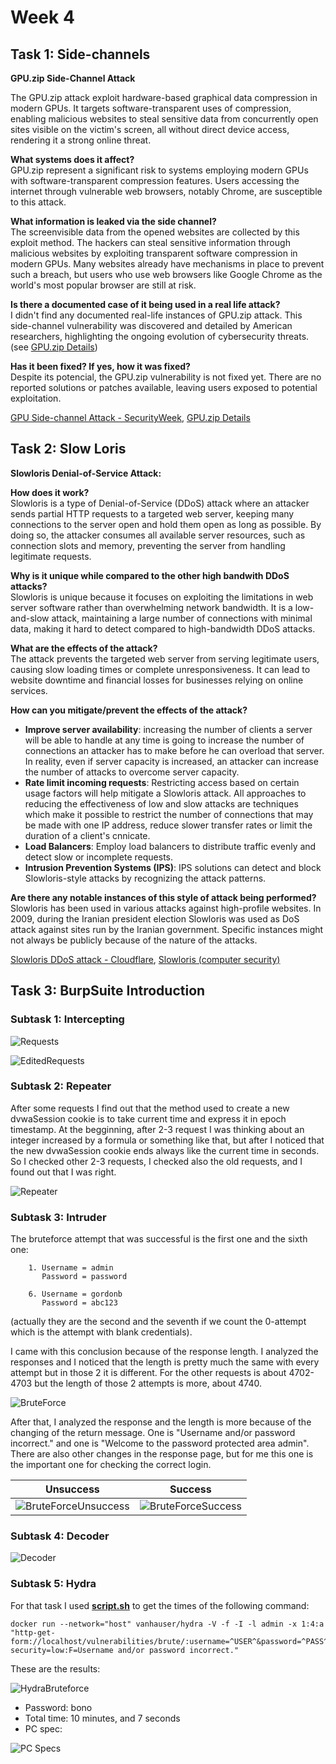 # Week 4

## Task 1: Side-channels

**GPU.zip Side-Channel Attack**

The GPU.zip attack exploit hardware-based graphical data compression in modern GPUs. It targets software-transparent uses of compression, enabling malicious websites to steal sensitive data from concurrently open sites visible on the victim's screen, all without direct device access, rendering it a strong online threat.


**What systems does it affect?**<br>
GPU.zip represent a significant risk to systems employing modern GPUs with software-transparent compression features. Users accessing the internet through vulnerable web browsers, notably Chrome, are susceptible to this attack. 

**What information is leaked via the side channel?**<br>
The screenvisible data from the opened websites are collected by this exploit method. The hackers can steal sensitive information through malicious websites by exploiting transparent software compression in modern GPUs. Many websites already have mechanisms in place to prevent such a breach, but users who use web browsers like Google Chrome as the world's most popular browser are still at risk.

**Is there a documented case of it being used in a real life attack?**<br>
I didn't find any documented real-life instances of GPU.zip attack. This side-channel vulnerability was discovered and detailed by American researchers, highlighting the ongoing evolution of cybersecurity threats. (see [GPU.zip Details](https://www.hertzbleed.com/gpu.zip/GPU-zip.pdf))

**Has it been fixed? If yes, how it was fixed?**<br>
Despite its potencial, the GPU.zip vulnerability is not fixed yet. There are no reported solutions or patches available, leaving users exposed to potential exploitation.


[GPU Side-channel Attack - SecurityWeek](https://www.securityweek.com/new-gpu-side-channel-attack-allows-malicious-websites-to-steal-data/), [GPU.zip Details](https://www.hertzbleed.com/gpu.zip/GPU-zip.pdf)

## Task 2: Slow Loris

**Slowloris Denial-of-Service Attack:**

**How does it work?**<br>
Slowloris is a type of Denial-of-Service (DDoS) attack where an attacker sends partial HTTP requests to a targeted web server, keeping many connections to the server open and hold them open as long as possible. By doing so, the attacker consumes all available server resources, such as connection slots and memory, preventing the server from handling legitimate requests.

**Why is it unique while compared to the other high bandwith DDoS attacks?**<br>
Slowloris is unique because it focuses on exploiting the limitations in web server software rather than overwhelming network bandwidth. It is a low-and-slow attack, maintaining a large number of connections with minimal data, making it hard to detect compared to high-bandwidth DDoS attacks.

**What are the effects of the attack?**<br>
The attack prevents the targeted web server from serving legitimate users, causing slow loading times or complete unresponsiveness. It can lead to website downtime and financial losses for businesses relying on online services.

**How can you mitigate/prevent the effects of the attack?**<br>

- **Improve server availability**: increasing the number of clients a server will be able to handle at any time is going to increase the number of connections an attacker has to make before he can overload that server. In reality, even if server capacity is increased, an attacker can increase the number of attacks to overcome server capacity.
- **Rate limit incoming requests**: Restricting access based on certain usage factors will help mitigate a Slowloris attack. All approaches to reducing the effectiveness of low and slow attacks are techniques which make it possible to restrict the number of connections that may be made with one IP address, reduce slower transfer rates or limit the duration of a client's cnnicate.
- **Load Balancers**: Employ load balancers to distribute traffic evenly and detect slow or incomplete requests.
- **Intrusion Prevention Systems (IPS)**: IPS solutions can detect and block Slowloris-style attacks by recognizing the attack patterns.

**Are there any notable instances of this style of attack being performed?**<br>
Slowloris has been used in various attacks against high-profile websites.
In 2009, during the Iranian president election Slowloris was used as DoS attack against sites run by the Iranian government.
Specific instances might not always be publicly because of the nature of the attacks.

[Slowloris DDoS attack - Cloudflare](https://www.cloudflare.com/learning/ddos/ddos-attack-tools/slowloris/),
[Slowloris (computer security)](https://en.wikipedia.org/wiki/Slowloris_(computer_security))

## Task 3: BurpSuite Introduction

### Subtask 1: Intercepting

![Requests](img/http_history.png)

![EditedRequests](img/edited_request.png)

### Subtask 2: Repeater

After some requests I find out that the method used to create a new dvwaSession cookie is to take current time and express it in epoch timestamp. 
At the begginning, after 2-3 request I was thinking about an integer increased by a formula or something like that, but after I noticed that the new dvwaSession cookie ends always like the current time in seconds. So I checked other 2-3 requests, I checked also the old requests, and I found out that I was right.

![Repeater](img/repeater.png)

### Subtask 3: Intruder

The bruteforce attempt that was successful is the first one and the sixth one:

        1. Username = admin
           Password = password

        6. Username = gordonb
           Password = abc123

(actually they are the second and the seventh if we count the 0-attempt which is the attempt with blank credentials).

I came with this conclusion because of the response length. I analyzed the responses and I noticed that the length is pretty much the same with every attempt but in those 2 it is different.
For the other requests is about 4702-4703 but the length of those 2 attempts is more, about 4740.


![BruteForce](img/brute_force.png)


After that, I analyzed the response and the length is more because of the changing of the return message.
One is "Username and/or password incorrect." and one is "Welcome to the password protected area admin".
There are also other changes in the response page, but for me this one is the important one for checking the correct login.

Unsuccess | Success
:-------------------------:|:-------------------------:
![BruteForceUnsuccess](img/brute_force_unsuccess.png) | ![BruteForceSuccess](img/brute_force_success.png)

### Subtask 4: Decoder

![Decoder](img/decoder.png)

### Subtask 5: Hydra

For that task I used [**script.sh**](script.sh) to get the times of the following command: 

    docker run --network="host" vanhauser/hydra -V -f -I -l admin -x 1:4:a "http-get-form://localhost/vulnerabilities/brute/:username=^USER^&password=^PASS^&Login=Login:H=Cookie:PHPSESSID=3t56ju6q87d1f4l5v126iq50d0; security=low:F=Username and/or password incorrect."

These are the results:

![HydraBruteforce](img/hydra_attack.png)

- Password: bono
- Total time: 10 minutes, and 7 seconds 
- PC spec: 

![PC Specs](img/pc_specs.png)
